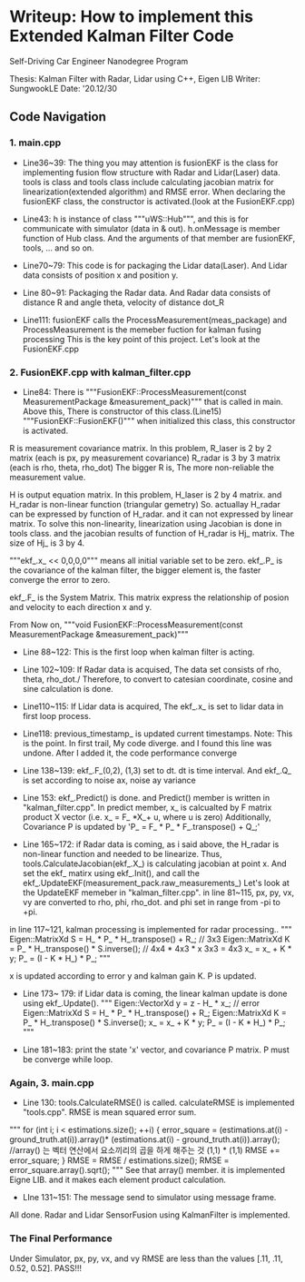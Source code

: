 # Writeup: How to implement this Extended Kalman Filter Code
Self-Driving Car Engineer Nanodegree Program

Thesis: Kalman Filter with Radar, Lidar using C++, Eigen LIB
Writer: SungwookLE
Date: '20.12/30

## Code Navigation

### 1. main.cpp
- Line36~39:
The thing you may attention is fusionEKF is the class for implementing fusion flow structure with Radar and Lidar(Laser) data.
tools is class and tools class include calculating jacobian matrix for linearization(extended algorithm) and RMSE error.
When declaring the fusionEKF class, the constructor is activated.(look at the FusionEKF.cpp)

- Line43: 
h is instance of class """uWS::Hub""", and this is for communicate with simulator (data in & out).
h.onMessage is member function of Hub class. And the arguments of that member are fusionEKF, tools, ... and so on.

- Line70~79:
This code is for packaging the Lidar data(Laser). And Lidar data consists of position x and position y.

- Line 80~91:
Packaging the Radar data. And Radar data consists of distance R and angle theta, velocity of distance dot_R

- Line111:
fusionEKF calls the ProcessMeasurement(meas_package) and ProcessMeasurement is the memeber fuction for kalman fusing processing
This is the key point of this project. Let's look at the FusionEKF.cpp

### 2. FusionEKF.cpp with kalman_filter.cpp
- Line84:
There is """FusionEKF::ProcessMeasurement(const MeasurementPackage &measurement_pack)""" that is called in main.
Above this, There is constructor of this class.(Line15)
"""FusionEKF::FusionEKF()"""
when initialized this class, this constructor is activated.

R is measurement covariance matrix. In this problem, R_laser is 2 by 2 matrix (each is px, py measurement covariance)
R_radar is 3 by 3 matrix (each is rho, theta, rho_dot)
The bigger R is, The more non-reliable the measurement value.

H is output equation matrix. In this problem, H_laser is 2 by 4 matrix. and H_radar is non-linear function (triangular gemetry)
So. actuallay H_radar can be expressed by function of H_radar. and it can not expressed by linear matrix. 
To solve this non-linearity, linearization using Jacobian is done in tools class. and the jacobian results of function of H_radar is Hj_ matrix.
The size of Hj_ is 3 by 4.

"""ekf_.x_ << 0,0,0,0""" means all initial variable set to be zero.
ekf_.P_ is the covariance of the kalman filter, the bigger element is, the faster converge the error to zero.

ekf_.F_ is the System Matrix.
This matrix express the relationship of posion and velocity to each direction x and y.

From Now on,
"""void FusionEKF::ProcessMeasurement(const MeasurementPackage &measurement_pack)"""
- Line 88~122:
This is the first loop when kalman filter is acting.
- Line 102~109:
If Radar data is acquised, The data set consists of rho, theta, rho_dot./
Therefore, to convert to catesian coordinate, cosine and sine calculation is done.

- Line110~115:
If Lidar data is acquired, The ekf_.x_ is set to lidar data in first loop process.

- Line118: 
previous_timestamp_ is updated current timestamps.
Note: This is the point. In first trail, My code diverge. and I found this line was undone. After I added it, the code performance converge

- Line 138~139:
ekf_.F_(0,2), (1,3) set to dt. dt is time interval.
And ekf_.Q_ is set according to noise ax, noise ay variance

- Line 153:
ekf_.Predict() is done. and Predict() member is written in "kalman_filter.cpp".
In predict member, x_ is calcualted by F matrix product X vector (i.e. x_ = F_ *X_+ u, where u is zero)
Additionally, Covariance P is updated by 'P_ = F_ * P_ * F_.transpose() + Q_;'

- Line 165~172:
if Radar data is coming, as i said above, the H_radar is non-linear function and needed to be linearize.
Thus, tools.CalculateJacobian(ekf_.X_) is calculating jacobian at point x.
And set the ekf_ matirx using ekf_.Init(), and call the ekf_.UpdateEKF(measurement_pack.raw_measurements_)
Let's look at the UpdateEKF memeber in "kalman_filter.cpp".
in line 81~115, px, py, vx, vy are converted to rho, phi, rho_dot.
and phi set in range from -pi to +pi.

in line 117~121, kalman processing is implemented for radar processing..
"""
	Eigen::MatrixXd S = H_ * P_ * H_.transpose() + R_; // 3x3
	Eigen::MatrixXd K = P_ * H_.transpose() * S.inverse(); // 4x4 * 4x3 * x 3x3 = 4x3
	x_ = x_ + K * y;
	P_ = (I - K * H_) * P_;
"""

x is updated according to error y and kalman gain K.
P is updated.

- Line 173~ 179:
if Lidar data is coming, the linear kalman update is done using ekf_.Update().
"""
	Eigen::VectorXd y = z - H_ * x_; // error
	Eigen::MatrixXd S = H_ * P_ * H_.transpose() + R_;
	Eigen::MatrixXd K = P_ * H_.transpose() * S.inverse();
	x_ = x_ + K * y;
	P_ = (I - K * H_) * P_;
"""

- Line 181~183:
print the state 'x' vector, and covariance P matrix.
P must be converge while loop.

### Again, 3. main.cpp
- Line 130: tools.CalculateRMSE() is called.
calculateRMSE is implemented "tools.cpp".
RMSE is mean squared error sum.

"""
	for (int i; i < estimations.size(); ++i)
    {
       error_square = (estimations.at(i) - ground_truth.at(i)).array()* (estimations.at(i) - ground_truth.at(i)).array(); //array() 는 벡터 연산에서 요소끼리의 곱을 하게 해주는 것 (1,1) * (1,1)
       RMSE += error_square;
    }
    RMSE = RMSE / estimations.size();
    RMSE = error_square.array().sqrt();
"""
See that array() member. it is implemented Eigne LIB. and it makes each element product calculation.

- LIne 131~151:
The message send to simulator using message frame.

All done.
Radar and Lidar SensorFusion using KalmanFilter is implemented.

### The Final Performance 
Under Simulator, px, py, vx, and vy RMSE are less than the values [.11, .11, 0.52, 0.52].
PASS!!!
